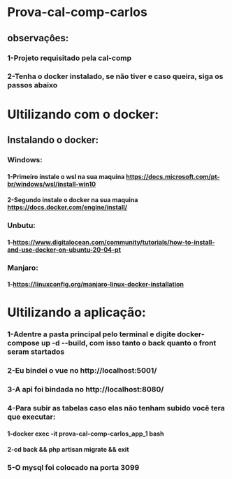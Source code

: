 # Prova-cal-comp-carlos
## observaçôes:
### 1-Projeto requisitado  pela cal-comp
### 2-Tenha o docker instalado, se não tiver e caso queira, siga os passos abaixo
# Ultilizando com o docker:
## Instalando o docker:
### Windows:
#### 1-Primeiro instale o wsl na sua maquina https://docs.microsoft.com/pt-br/windows/wsl/install-win10
#### 2-Segundo  instale o docker na sua maquina https://docs.docker.com/engine/install/
### Unbutu:
#### 1-https://www.digitalocean.com/community/tutorials/how-to-install-and-use-docker-on-ubuntu-20-04-pt
### Manjaro:
#### 1-https://linuxconfig.org/manjaro-linux-docker-installation
# Ultilizando a aplicação:
### 1-Adentre a pasta principal pelo terminal e digite docker-compose up -d --build, com isso tanto o back quanto o front seram startados
### 2-Eu bindei o vue no http://localhost:5001/
### 3-A api foi bindada no http://localhost:8080/
### 4-Para subir as tabelas caso elas não tenham subido você tera que executar:
#### 1-docker exec -it prova-cal-comp-carlos_app_1 bash
#### 2-cd back && php artisan migrate && exit
### 5-O mysql foi colocado na porta 3099
